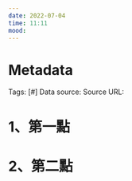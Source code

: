```yaml
---
date: 2022-07-04
time: 11:11
mood:
---
```

# Metadata
Tags: [#]
Data source: 
Source URL: []()



# 1、第一點


# 2、第二點
